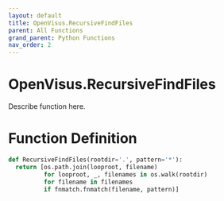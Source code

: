 ```yaml
---
layout: default
title: OpenVisus.RecursiveFindFiles
parent: All Functions
grand_parent: Python Functions
nav_order: 2
---
```


# OpenVisus.RecursiveFindFiles

Describe function here.

# Function Definition

```python
def RecursiveFindFiles(rootdir='.', pattern='*'):
  return [os.path.join(looproot, filename)
          for looproot, _, filenames in os.walk(rootdir)
          for filename in filenames
          if fnmatch.fnmatch(filename, pattern)]
```
